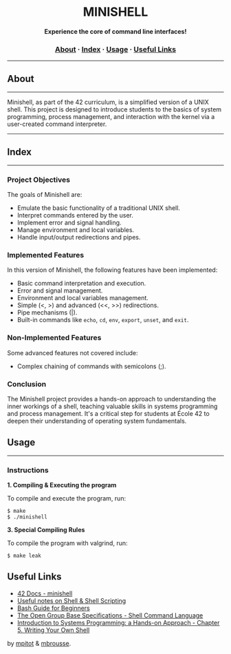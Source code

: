 <h1 align="center">
MINISHELL
</h1>

<h4 align="center">
Experience the core of command line interfaces!
</h4>
</p>

<h3 align="center">
	<a href="#%EF%B8%8F-about">About</a>
	<span> · </span>
	<a href="#-index">Index</a>
	<span> · </span>
	<a href="#%EF%B8%8F-usage">Usage</a>
	<span> · </span>
	<a href="#-useful-links">Useful Links</a>
</h3>

---

## About
___
Minishell, as part of the 42 curriculum, is a simplified version of a UNIX shell. This project is designed to introduce students to the basics of system programming, process management, and interaction with the kernel via a user-created command interpreter.

____
## Index
___
### Project Objectives

The goals of Minishell are:
- Emulate the basic functionality of a traditional UNIX shell.
- Interpret commands entered by the user.
- Implement error and signal handling.
- Manage environment and local variables.
- Handle input/output redirections and pipes.

### Implemented Features

In this version of Minishell, the following features have been implemented:
- Basic command interpretation and execution.
- Error and signal management.
- Environment and local variables management.
- Simple (<, >) and advanced (<<, >>) redirections.
- Pipe mechanisms (|).
- Built-in commands like `echo`, `cd`, `env`, `export`, `unset`, and `exit`.

### Non-Implemented Features

Some advanced features not covered include:
- Complex chaining of commands with semicolons (;).

### Conclusion

The Minishell project provides a hands-on approach to understanding the inner workings of a shell, teaching valuable skills in systems programming and process management. It's a critical step for students at École 42 to deepen their understanding of operating system fundamentals.

## Usage
___
### Instructions

**1. Compiling & Executing the program**

To compile and execute the program, run:

```shell
$ make
$ ./minishell
```
**3. Special Compiling Rules**

To compile the program with valgrind, run:

```shell
$ make leak
```

## Useful Links
* [42 Docs - minishell](https://harm-smits.github.io/42docs/projects/minishell)
* [Useful notes on Shell & Shell Scripting](https://www.notion.so/Shell-Shell-Scripting-6e0f0290a0304dad93a1d25ba15d92fe)
* [Bash Guide for Beginners](https://tldp.org/LDP/Bash-Beginners-Guide/html/index.html)
* [The Open Group Base Specifications - Shell Command Language](https://pubs.opengroup.org/onlinepubs/009695399/utilities/xcu_chap02.html)
* [Introduction to Systems Programming: a Hands-on Approach - Chapter 5. Writing Your Own Shell ](https://www.cs.purdue.edu/homes/grr/SystemsProgrammingBook/Book/Chapter5-WritingYourOwnShell.pdf)

by [mpitot](https://profile.intra.42.fr/users/mpitot) & [mbrousse](https://profile.intra.42.fr/users/mbrousse).
